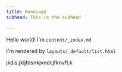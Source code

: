 ```yaml
---
title: Homepage
subhead: THis is the subhead

---
```

Hello world! I'm `content/_index.md`

I'm rendered by `layouts/_default/list.html`

jkdls;jkljfdsnkjvndcjfknvfl;k
